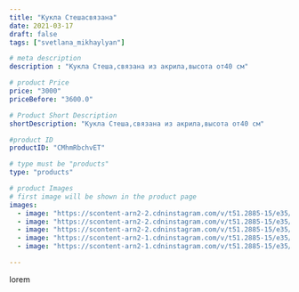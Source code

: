 ```yaml
---
title: "Кукла Стешасвязана"
date: 2021-03-17
draft: false
tags: ["svetlana_mikhaylyan"]

# meta description
description : "Кукла Стеша,связана из акрила,высота от40 см"

# product Price
price: "3000"
priceBefore: "3600.0"

# Product Short Description
shortDescription: "Кукла Стеша,связана из акрила,высота от40 см"

#product ID
productID: "CMhmRbchvET"

# type must be "products"
type: "products"

# product Images
# first image will be shown in the product page
images:
  - image: "https://scontent-arn2-2.cdninstagram.com/v/t51.2885-15/e35/161408847_463356598044377_8442321130542792904_n.jpg?se=7&tp=1&_nc_ht=scontent-arn2-2.cdninstagram.com&_nc_cat=105&_nc_ohc=OZmH3GFfTi8AX9lQhrv&ccb=7-4&oh=0ad6ed191ab7782beeaf31665accb31d&oe=608290AA&ig_cache_key=MjUzMTQ3Mjc3NjgzODQ2ODY0Mg%3D%3D.2-ccb7-4"
  - image: "https://scontent-arn2-2.cdninstagram.com/v/t51.2885-15/e35/161063163_445801259963328_2439441293254882916_n.jpg?se=7&tp=1&_nc_ht=scontent-arn2-2.cdninstagram.com&_nc_cat=100&_nc_ohc=ep1_-5PdgKEAX8O1wcR&ccb=7-4&oh=90d3aea087e5d3390912e8785260b072&oe=60850DBD&ig_cache_key=MjUzMTQ3Mjc3NjgyMTUyNTQwMw%3D%3D.2-ccb7-4"
  - image: "https://scontent-arn2-2.cdninstagram.com/v/t51.2885-15/e35/161740643_2858813804372804_774773324089650751_n.jpg?se=7&tp=1&_nc_ht=scontent-arn2-2.cdninstagram.com&_nc_cat=108&_nc_ohc=m_fb_ATB3U8AX-4YzHw&ccb=7-4&oh=5626b061414b1fa5cdde430390e9a688&oe=6082A825&ig_cache_key=MjUzMTQ3Mjc3Njg2MzYzNzcyNg%3D%3D.2-ccb7-4"
  - image: "https://scontent-arn2-1.cdninstagram.com/v/t51.2885-15/e35/161412489_1148005568983042_6400996026721980281_n.jpg?se=7&tp=1&_nc_ht=scontent-arn2-1.cdninstagram.com&_nc_cat=110&_nc_ohc=I2MCOdaNgMQAX-iD-KE&ccb=7-4&oh=1ecbe06a7fe7d52ce147a455f6f53d42&oe=60825D7F&ig_cache_key=MjUzMTQ3Mjc3Njg1NTI3MDgyMQ%3D%3D.2-ccb7-4"
  - image: "https://scontent-arn2-1.cdninstagram.com/v/t51.2885-15/e35/162537507_1165666483894015_7633865994114100977_n.jpg?se=7&tp=1&_nc_ht=scontent-arn2-1.cdninstagram.com&_nc_cat=107&_nc_ohc=bSGvYgjtbhMAX-ZCR06&ccb=7-4&oh=66ef1a58d4c16d826269928986075308&oe=6081A340&ig_cache_key=MjUzMTQ3Mjc3Njg0Njg3OTE1Ng%3D%3D.2-ccb7-4"

---
```

lorem
